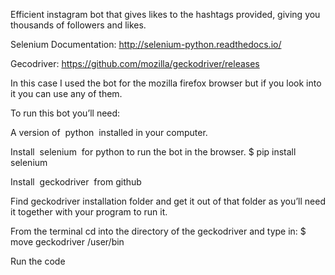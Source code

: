 Efficient instagram bot that gives likes to the hashtags provided, giving you thousands of
followers and likes.

Selenium Documentation:
http://selenium-python.readthedocs.io/

Gecodriver:
https://github.com/mozilla/geckodriver/releases

In this case I used the bot for the mozilla firefox browser but if you look into it you can use any of
them.

To run this bot you’ll need:

A version of ​ python ​ installed in your computer.

Install ​ selenium ​ for python to run the bot in the browser. ​$ pip install selenium

Install ​ geckodriver ​ from github

Find geckodriver installation folder and get it out of that folder as you’ll need it together with your
program to run it.

From the terminal cd into the directory of the geckodriver and type in:
$ move geckodriver ​/user/bin

Run the code
